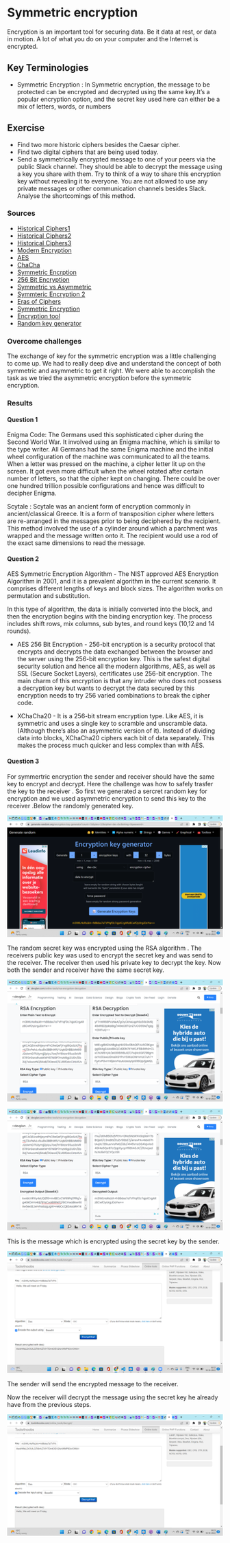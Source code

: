 # Symmetric encryption
Encryption is an important tool for securing data. Be it data at rest, or data in motion. A lot of what you do on your computer and the Internet is encrypted.


## Key Terminologies
* Symmetric Encryption : In Symmetric encryption, the message to be protected can be encrypted and decrypted using the same key.It’s a popular encryption option, and the secret key used here can either be a mix of letters, words, or numbers 

## Exercise 

- Find two more historic ciphers besides the Caesar cipher.
- Find two digital ciphers that are being used today.
- Send a symmetrically encrypted message to one of your peers via the public Slack channel. They should be able to decrypt the message using a key you share with them. Try to think of a way to share this encryption key without revealing it to everyone. 
You are not allowed to use any private messages or other communication channels besides Slack. Analyse the shortcomings of this method.









### Sources

* [Historical Ciphers1](https://www.enkivillage.org/types-of-codes.html)
* [Historical Ciphers2 ](https://www.allassignmenthelp.com/blog/famous-codes-and-ciphers/)
* [Historical Ciphers3](https://interestingengineering.com/innovation/11-cryptographic-methods-that-marked-history-from-the-caesar-cipher-to-enigma-code-and-beyond)
* [Modern Encryption](https://www.w3schools.in/cyber-security/modern-encryption)
* [AES](https://www.cheapsslshop.com/blog/types-of-encryption)
* [ChaCha](https://www.w3schools.in/cyber-security/modern-encryption)
* [Symmetric Encrption ](https://www.clickssl.net/blog/what-is-symmetric-encryption)
* [256 Bit Encryption](https://www.clickssl.net/blog/256-bit-encryption)
* [Symmetric vs Asymmetric](https://www.clickssl.net/blog/symmetric-encryption-vs-asymmetric-encryption)
* [Symmteric Encryption 2](https://sslmagic.com/blog/symmetric-encryption-101-how-it-works-when-its-used/)
* [Eras of Ciphers ](http://practicalcryptography.com/ciphers/)
* [Symmetric Encryption](https://phemex.com/academy/what-is-symmetric-key-encryption)
* [Encryption tool](https://www.tools4noobs.com/online_tools/encrypt/)
* [Random key generator](https://generate-random.org/encryption-key-generator?count=1&bytes=32&cipher=des-cbc&string=&password=)



### Overcome challenges
  
  The exchange of key for the symmetric encryption was a little challenging to come up. We had to really deep dive and understand the concept of both symmetric and asymmetric to get it right. We were able to accomplish the task as we tried the asymmetric encryption before the symmetric encryption.


 ### Results

 #### Question 1

Enigma Code:
The Germans used this sophisticated cipher during the Second World War. It involved using an Enigma machine, which is similar to the type writer. All Germans had the same Enigma machine and the initial wheel configuration of the machine was communicated to all the teams. When a letter was pressed on the machine, a cipher letter lit up on the screen. It got even more difficult when the wheel rotated after certain number of letters, so that the cipher kept on changing. There could be over one hundred trillion possible configurations and hence was difficult to decipher Enigma.

Scytale : 
Scytale was an ancient form of encryption commonly in ancient/classical Greece. It is a form of transposition cipher where letters are re-arranged in the messages prior to being deciphered by the recipient. 
This method involved the use of a cylinder around which a parchment was wrapped and the message written onto it. The recipient would use a rod of the exact same dimensions to read the message.

#### Question 2


AES Symmetric Encryption Algorithm - 
The NIST approved AES Encryption Algorithm in 2001, and it is a prevalent algorithm in the current scenario. It comprises different lengths of keys and block sizes. The algorithm works on permutation and substitution. 

In this type of algorithm, the data is initially converted into the block, and then the encryption begins with the binding encryption key. The process includes shift rows, mix columns, sub bytes, and round keys (10,12 and 14 rounds).

- AES 256 Bit Encryption - 
    256-bit encryption is a security protocol that encrypts and decrypts the data exchanged between the browser and the server using the 256-bit encryption key.
    This is the safest digital security solution and hence all the modern algorithms, AES, as well as SSL (Secure Socket Layers), certificates use 256-bit encryption.
    The main charm of this encryption is that any intruder who does not possess a decryption key but wants to decrypt the data secured by this encryption needs to try 256 varied combinations to break the cipher code.

- XChaCha20 - It is a 256-bit stream encryption type. Like AES, it is symmetric and uses a single key to scramble and unscramble data. (Although there’s also an asymmetric version of it).
Instead of dividing data into blocks, XChaCha20 ciphers each bit of data separately. This makes the process much quicker and less complex than with AES. 

#### Question 3

For symmertric encryption the sender and receiver should have the same key to encrypt and decrypt. Here the challenge was how to safely trasfer the key to the receiver . So first we generated a sercret random key for encryption and we used asymmetric encryption to send this key to the receiver .Below the randomly generated key.

![random key](../00_includes/Security/SEC-05/randomkey.png)


 The random secret key was encrypted using the RSA algorithm . The receivers public key was used to encrypt the secret key and was send to the receiver. The receiver then used his private key to decrypt the key. Now both the sender and receiver  have the same secret key.

 ![secretkey encryption](../00_includes/Security/SEC-05/secretkeyencrypt.png)

 ![secretkey decryption](../00_includes/Security/SEC-05/secretkeydecrypt.png)


This is the message which is encrypted using the secret key by the sender.

![Encrytpion](../00_includes/Security/SEC-05/SymmetricEncryption.png)

The sender will send the encrypted message to the receiver.

Now the receiver will decrypt the message using the secret key he already have from the previous steps.

![Decryption](../00_includes/Security/SEC-05/SymmetricDecryption.png)


